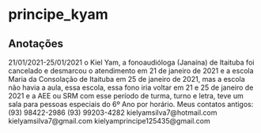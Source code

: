 # principe_kyam
<h2>Anotações</h2>
21/01/2021-25/01/2021
o Kiel Yam, a fonoaudióloga (Janaína) de Itaituba foi cancelado e desmarcou o atendimento em 21 de janeiro de 2021 e a escola Maria da Consolação de Itaituba em 25 de janeiro de 2021, mas a escola não havia a aula, essa escola, essa fono iria voltar em 21 e 25 de janeiro de 2021 e a AEE ou SRM com esse período de turma, turno e letra, teve um sala para pessoas especiais do 6º Ano por horário.
Meus contatos antigos:
(93) 98422-2986
(93) 99203-4282
kielyamsilva7@hotmail.com
kielyamsilva7@gmail.com
kielyamprincipe125435@gmail.com

